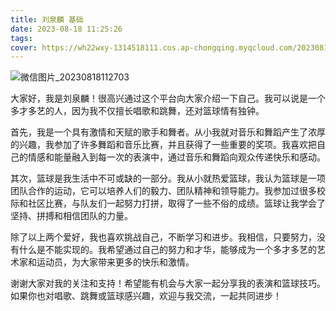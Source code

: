 ```yaml
---
title: 刘泉麟 基础
date: 2023-08-18 11:25:26
tags:
cover: https://wh22wxy-1314518111.cos.ap-chongqing.myqcloud.com/202308181127060.jpg
---
```


![微信图片_20230818112703](https://wh22wxy-1314518111.cos.ap-chongqing.myqcloud.com/202308181127060.jpg)

大家好，我是刘泉麟！很高兴通过这个平台向大家介绍一下自己。我可以说是一个多才多艺的人，因为我不仅擅长唱歌和跳舞，还对篮球情有独钟。

首先，我是一个具有激情和天赋的歌手和舞者。从小我就对音乐和舞蹈产生了浓厚的兴趣，我参加了许多舞蹈和音乐比赛，并且获得了一些重要的奖项。我喜欢把自己的情感和能量融入到每一次的表演中，通过音乐和舞蹈向观众传递快乐和感动。

其次，篮球是我生活中不可或缺的一部分。我从小就热爱篮球，我认为篮球是一项团队合作的运动，它可以培养人们的毅力、团队精神和领导能力。我参加过很多校际和社区比赛，与队友们一起努力打拼，取得了一些不俗的成绩。篮球让我学会了坚持、拼搏和相信团队的力量。

除了以上两个爱好，我也喜欢挑战自己，不断学习和进步。我相信，只要努力，没有什么是不能实现的。我希望通过自己的努力和才华，能够成为一个多才多艺的艺术家和运动员，为大家带来更多的快乐和激情。

谢谢大家对我的关注和支持！希望能有机会与大家一起分享我的表演和篮球技巧。如果你也对唱歌、跳舞或篮球感兴趣，欢迎与我交流，一起共同进步！